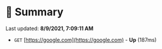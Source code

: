 # 📖 Summary
Last updated: **8/9/2021, 7:09:11 AM**

- `GET` [https://google.com](https://google.com) - **Up** (187ms)
